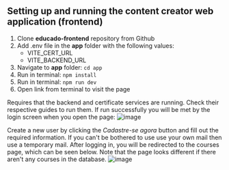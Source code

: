 ## Setting up and running the content creator web application (frontend)

1. Clone **educado-frontend** repository from Github
2. Add .env file in the **app** folder with the following values:
   - VITE_CERT_URL
   - VITE_BACKEND_URL
3. Navigate to **app** folder: `cd app`
4. Run in terminal: `npm install`
5. Run in terminal: `npm run dev`
6. Open link from terminal to visit the page

Requires that the backend and certificate services are running. Check their respective guides to run them.
If run successfully you will be met by the login screen when you open the page:
![image](https://github.com/Educado-App/resources/assets/65400638/66636a5c-1eea-43d0-9b22-20669741c2a6)

Create a new user by clicking the *Cadastre-se agora* button and fill out the required information. If you can't be bothered to use use your own mail then use a temporary mail. After logging in, you will be redirected to the courses page, which can be seen below. Note that the page looks different if there aren't any courses in the database.
![image](https://github.com/Educado-App/resources/assets/65400638/ef965ec7-74ac-4595-be77-e1ad6d582ace)
